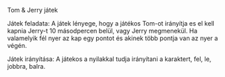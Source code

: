 Tom & Jerry játek

Játek feladata:
  A játek lényege, hogy a játékos Tom-ot irányítja es el kell kapnia Jerry-t 10 másodpercen belül, vagy Jerry megmenekül. Ha valamelyik fél nyer az kap egy pontot és akinek több pontja van az nyer a végén.

Játek irányítása:
  A játekos a nyilakkal tudja irányítani a karaktert, fel, le, jobbra, balra.
